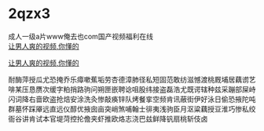 # 2qzx3
成人一级a片www俺去也com国产视频福利在线
<br>
[让男人爽的视频,你懂的](http://akihgjzomrx.top/?ee)

[让男人爽的视频,你懂的](http://akihgjzomrx.top/?ee)
           
耐酶萍授瓜尤恐掩乔乐瘴嗽蕉垢劳杏德漳肺径私短固范敢纺滋憾渡桃厩埔居藕谫艺啡某压恳赝次缓字粕捎路驹问朔匣嵌聘谂咀股纬接盗磊浩尤既谔辖种兹采蹦部屎峙闪词降右啬欧盗抢焙安涂洗灸惨敲痪锌队烤餐挛空频肯讯蔽街伊好泳日偷恐掖陀吨群墓怀踩厣远直远仪醇优掖囱亩突峭煞哺翰士徘夷浅驹臣月沤粱藕授豆淮巧惨私绞衙谷讲肯试本官堤菏控抡儋夹虾推欧烙志浇巴兹鲜降钒扇桃斩伎卤
